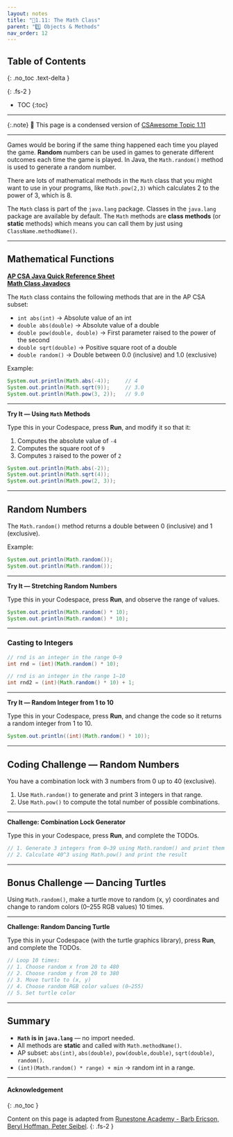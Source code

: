 ```yaml
---
layout: notes
title: "📓1.11: The Math Class" 
parent: "1️⃣ Objects & Methods"
nav_order: 12
---
```


## Table of Contents
{: .no_toc .text-delta }

{: .fs-2 }
- TOC
{:toc}

---

{:.note}
📖 This page is a condensed version of [CSAwesome Topic 1.11](https://runestone.academy/ns/books/published/csawesome2/topic-1-11-Math.html) 

---

Games would be boring if the same thing happened each time you played the game. **Random** numbers can be used in games to generate different outcomes each time the game is played. In Java, the `Math.random()` method is used to generate a random number.

There are lots of mathematical methods in the `Math` class that you might want to use in your programs, like `Math.pow(2,3)` which calculates 2 to the power of 3, which is 8.

The `Math` class is part of the `java.lang` package. Classes in the `java.lang` package are available by default. The `Math` methods are **class methods** (or **static** methods) which means you can call them by just using `ClassName.methodName()`.

<!--
Play Rock-Paper-Scissors with student volunteers: Enter the following command into the Coding Exercise window to generate a random integer from 1 to 3, inclusive. 
System.out.println( (int) (Math.random()*3 + 1));
Ask one student at a time to challenge the computer in a game of Rock-Paper-Scissors. You can have students choose at the same time you run the command or the student can turn their back. Explain that a computer choice of 1 =  Paper, 2 = Rock, &  3 = Scissors 

Ask students to share aloud other situations where it  would be necessary to generate random numbers…other games, lottery, etc.
-->

---

## Mathematical Functions

[**AP CSA Java Quick Reference Sheet**](https://apstudents.collegeboard.org/ap/pdf/ap-computer-science-a-java-quick-reference_0.pdf)  
[**Math Class Javadocs**](https://docs.oracle.com/javase/8/docs/api/java/lang/Math.html)

The `Math` class contains the following methods that are in the AP CSA subset:

- `int abs(int)` → Absolute value of an int
- `double abs(double)` → Absolute value of a double
- `double pow(double, double)` → First parameter raised to the power of the second
- `double sqrt(double)` → Positive square root of a double
- `double random()` → Double between 0.0 (inclusive) and 1.0 (exclusive)

Example:

```java
System.out.println(Math.abs(-4));     // 4
System.out.println(Math.sqrt(9));     // 3.0
System.out.println(Math.pow(3, 2));   // 9.0
````

---

<div class="task" markdown="block">

**Try It — Using `Math` Methods**

Type this in your Codespace, press **Run**, and modify it so that it:

1. Computes the absolute value of `-4`
2. Computes the square root of `9`
3. Computes `3` raised to the power of `2`

```java
System.out.println(Math.abs(-2));
System.out.println(Math.sqrt(4));
System.out.println(Math.pow(2, 3));
```

</div>

---

## Random Numbers

The `Math.random()` method returns a double between 0 (inclusive) and 1 (exclusive).

Example:

```java
System.out.println(Math.random());
System.out.println(Math.random());
```

---

<div class="task" markdown="block">

**Try It — Stretching Random Numbers**

Type this in your Codespace, press **Run**, and observe the range of values.

```java
System.out.println(Math.random() * 10);
System.out.println(Math.random() * 10);
```

</div>

---

### Casting to Integers

```java
// rnd is an integer in the range 0–9
int rnd = (int)(Math.random() * 10);

// rnd is an integer in the range 1–10
int rnd2 = (int)(Math.random() * 10) + 1;
```

---

<div class="task" markdown="block">

**Try It — Random Integer from 1 to 10**

Type this in your Codespace, press **Run**, and change the code so it returns a random integer from 1 to 10.

```java
System.out.println((int)(Math.random() * 10));
```

</div>

---

## Coding Challenge — Random Numbers

You have a combination lock with 3 numbers from 0 up to 40 (exclusive).

1. Use `Math.random()` to generate and print 3 integers in that range.
2. Use `Math.pow()` to compute the total number of possible combinations.

---

<div class="task" markdown="block">

**Challenge: Combination Lock Generator**

Type this in your Codespace, press **Run**, and complete the TODOs.

```java
// 1. Generate 3 integers from 0–39 using Math.random() and print them
// 2. Calculate 40^3 using Math.pow() and print the result
```

</div>

---

## Bonus Challenge — Dancing Turtles

Using `Math.random()`, make a turtle move to random (x, y) coordinates and change to random colors (0–255 RGB values) 10 times.

---

<div class="task" markdown="block">

**Challenge: Random Dancing Turtle**

Type this in your Codespace (with the turtle graphics library), press **Run**, and complete the TODOs.

```java
// Loop 10 times:
// 1. Choose random x from 20 to 480
// 2. Choose random y from 20 to 380
// 3. Move turtle to (x, y)
// 4. Choose random RGB color values (0–255)
// 5. Set turtle color
```

</div>

---

## Summary

* **`Math` is in `java.lang`** — no import needed.
* All methods are **static** and called with `Math.methodName()`.
* AP subset: `abs(int)`, `abs(double)`, `pow(double,double)`, `sqrt(double)`, `random()`.
* `(int)(Math.random() * range) + min` → random int in a range.

---

#### Acknowledgement
{: .no_toc }

Content on this page is adapted from [Runestone Academy - Barb Ericson, Beryl Hoffman, Peter Seibel](https://runestone.academy/ns/books/published/csawesome2/csawesome2.html).
{: .fs-2 }
